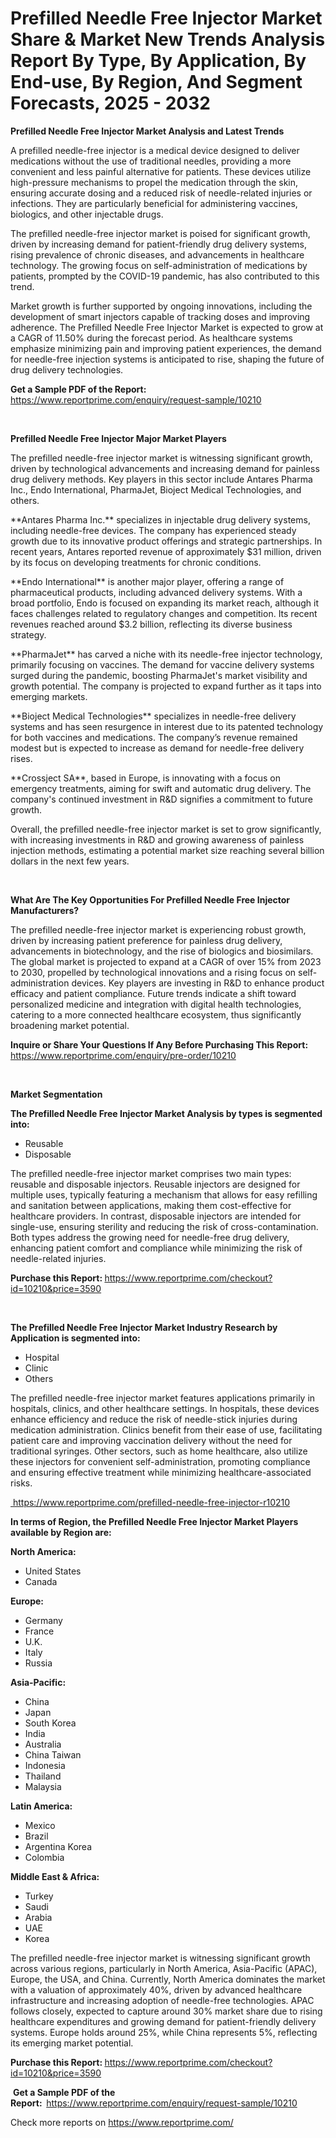 <p><h1>Prefilled Needle Free Injector Market Share & Market New Trends Analysis Report By Type, By Application, By End-use, By Region, And Segment Forecasts, 2025 - 2032</h1></p><p><strong>Prefilled Needle Free Injector Market Analysis and Latest Trends</strong></p>
<p><p>A prefilled needle-free injector is a medical device designed to deliver medications without the use of traditional needles, providing a more convenient and less painful alternative for patients. These devices utilize high-pressure mechanisms to propel the medication through the skin, ensuring accurate dosing and a reduced risk of needle-related injuries or infections. They are particularly beneficial for administering vaccines, biologics, and other injectable drugs.</p><p>The prefilled needle-free injector market is poised for significant growth, driven by increasing demand for patient-friendly drug delivery systems, rising prevalence of chronic diseases, and advancements in healthcare technology. The growing focus on self-administration of medications by patients, prompted by the COVID-19 pandemic, has also contributed to this trend. </p><p>Market growth is further supported by ongoing innovations, including the development of smart injectors capable of tracking doses and improving adherence. The Prefilled Needle Free Injector Market is expected to grow at a CAGR of 11.50% during the forecast period. As healthcare systems emphasize minimizing pain and improving patient experiences, the demand for needle-free injection systems is anticipated to rise, shaping the future of drug delivery technologies.</p></p>
<p><strong>Get a Sample PDF of the Report:&nbsp;</strong> <a href="https://www.reportprime.com/enquiry/request-sample/10210?utm_campaign=2212&utm_medium=2&utm_source=Github&utm_content=ia&utm_term=20032025&utm_id=prefilled-needle-free-injector">https://www.reportprime.com/enquiry/request-sample/10210</a></p>
<p>&nbsp;</p>
<p><strong>Prefilled Needle Free Injector Major Market Players</strong></p>
<p><p>The prefilled needle-free injector market is witnessing significant growth, driven by technological advancements and increasing demand for painless drug delivery methods. Key players in this sector include Antares Pharma Inc., Endo International, PharmaJet, Bioject Medical Technologies, and others.</p><p>**Antares Pharma Inc.** specializes in injectable drug delivery systems, including needle-free devices. The company has experienced steady growth due to its innovative product offerings and strategic partnerships. In recent years, Antares reported revenue of approximately $31 million, driven by its focus on developing treatments for chronic conditions.</p><p>**Endo International** is another major player, offering a range of pharmaceutical products, including advanced delivery systems. With a broad portfolio, Endo is focused on expanding its market reach, although it faces challenges related to regulatory changes and competition. Its recent revenues reached around $3.2 billion, reflecting its diverse business strategy.</p><p>**PharmaJet** has carved a niche with its needle-free injector technology, primarily focusing on vaccines. The demand for vaccine delivery systems surged during the pandemic, boosting PharmaJet's market visibility and growth potential. The company is projected to expand further as it taps into emerging markets.</p><p>**Bioject Medical Technologies** specializes in needle-free delivery systems and has seen resurgence in interest due to its patented technology for both vaccines and medications. The company’s revenue remained modest but is expected to increase as demand for needle-free delivery rises.</p><p>**Crossject SA**, based in Europe, is innovating with a focus on emergency treatments, aiming for swift and automatic drug delivery. The company's continued investment in R&D signifies a commitment to future growth.</p><p>Overall, the prefilled needle-free injector market is set to grow significantly, with increasing investments in R&D and growing awareness of painless injection methods, estimating a potential market size reaching several billion dollars in the next few years.</p></p>
<p>&nbsp;</p>
<p><strong>What Are The Key Opportunities For Prefilled Needle Free Injector Manufacturers?</strong></p>
<p><p>The prefilled needle-free injector market is experiencing robust growth, driven by increasing patient preference for painless drug delivery, advancements in biotechnology, and the rise of biologics and biosimilars. The global market is projected to expand at a CAGR of over 15% from 2023 to 2030, propelled by technological innovations and a rising focus on self-administration devices. Key players are investing in R&D to enhance product efficacy and patient compliance. Future trends indicate a shift toward personalized medicine and integration with digital health technologies, catering to a more connected healthcare ecosystem, thus significantly broadening market potential.</p></p>
<p><strong>Inquire or Share Your Questions If Any Before Purchasing This Report:</strong> <a href="https://www.reportprime.com/enquiry/pre-order/10210?utm_campaign=2212&utm_medium=2&utm_source=Github&utm_content=ia&utm_term=20032025&utm_id=prefilled-needle-free-injector">https://www.reportprime.com/enquiry/pre-order/10210</a></p>
<p>&nbsp;</p>
<p><strong>Market Segmentation</strong></p>
<p><strong>The Prefilled Needle Free Injector Market Analysis by types is segmented into:</strong></p>
<p><ul><li>Reusable</li><li>Disposable</li></ul></p>
<p><p>The prefilled needle-free injector market comprises two main types: reusable and disposable injectors. Reusable injectors are designed for multiple uses, typically featuring a mechanism that allows for easy refilling and sanitation between applications, making them cost-effective for healthcare providers. In contrast, disposable injectors are intended for single-use, ensuring sterility and reducing the risk of cross-contamination. Both types address the growing need for needle-free drug delivery, enhancing patient comfort and compliance while minimizing the risk of needle-related injuries.</p></p>
<p><strong>Purchase this Report:&nbsp;</strong><a href="https://www.reportprime.com/checkout?id=10210&price=3590&utm_campaign=2212&utm_medium=2&utm_source=Github&utm_content=ia&utm_term=20032025&utm_id=prefilled-needle-free-injector">https://www.reportprime.com/checkout?id=10210&price=3590</a></p>
<p>&nbsp;</p>
<p><strong>The Prefilled Needle Free Injector Market Industry Research by Application is segmented into:</strong></p>
<p><ul><li>Hospital</li><li>Clinic</li><li>Others</li></ul></p>
<p><p>The prefilled needle-free injector market features applications primarily in hospitals, clinics, and other healthcare settings. In hospitals, these devices enhance efficiency and reduce the risk of needle-stick injuries during medication administration. Clinics benefit from their ease of use, facilitating patient care and improving vaccination delivery without the need for traditional syringes. Other sectors, such as home healthcare, also utilize these injectors for convenient self-administration, promoting compliance and ensuring effective treatment while minimizing healthcare-associated risks.</p></p>
<p><a href="https://www.reportprime.com/prefilled-needle-free-injector-r10210?utm_campaign=2212&utm_medium=2&utm_source=Github&utm_content=ia&utm_term=20032025&utm_id=prefilled-needle-free-injector">&nbsp;https://www.reportprime.com/prefilled-needle-free-injector-r10210</a></p>
<p><strong>In terms of Region, the Prefilled Needle Free Injector Market Players available by Region are:</strong></p>
<p>
    <p> <strong> North America: </strong>
        <ul>
            <li>United States</li>
            <li>Canada</li>
        </ul>
        </p> 
    <p> <strong> Europe: </strong>
        <ul>
            <li>Germany</li>
            <li>France</li>
            <li>U.K.</li>
            <li>Italy</li>
            <li>Russia</li>
        </ul>
        </p> 
    <p> <strong> Asia-Pacific: </strong>
        <ul>
            <li>China</li>
            <li>Japan</li>
            <li>South Korea</li>
            <li>India</li>
            <li>Australia</li>
            <li>China Taiwan</li>
            <li>Indonesia</li>
            <li>Thailand</li>
            <li>Malaysia</li>
        </ul>
        </p> 
    <p> <strong> Latin America: </strong>
        <ul>
            <li>Mexico</li>
            <li>Brazil</li>
            <li>Argentina Korea</li>
            <li>Colombia</li>
        </ul>
        </p> 
    <p> <strong> Middle East & Africa: </strong>
        <ul>
            <li>Turkey</li>
            <li>Saudi</li>
            <li>Arabia</li>
            <li>UAE</li>
            <li>Korea</li>
        </ul>
    </p>
    </p>
<p><p>The prefilled needle-free injector market is witnessing significant growth across various regions, particularly in North America, Asia-Pacific (APAC), Europe, the USA, and China. Currently, North America dominates the market with a valuation of approximately 40%, driven by advanced healthcare infrastructure and increasing adoption of needle-free technologies. APAC follows closely, expected to capture around 30% market share due to rising healthcare expenditures and growing demand for patient-friendly delivery systems. Europe holds around 25%, while China represents 5%, reflecting its emerging market potential.</p></p>
<p><strong>Purchase this Report: </strong><a href="https://www.reportprime.com/checkout?id=10210&price=3590&utm_campaign=2212&utm_medium=2&utm_source=Github&utm_content=ia&utm_term=20032025&utm_id=prefilled-needle-free-injector">https://www.reportprime.com/checkout?id=10210&price=3590</a></p>
<p>&nbsp;<strong>Get a Sample PDF of the Report:&nbsp;&nbsp;</strong><a href="https://www.reportprime.com/enquiry/request-sample/10210?utm_campaign=2212&utm_medium=2&utm_source=Github&utm_content=ia&utm_term=20032025&utm_id=prefilled-needle-free-injector">https://www.reportprime.com/enquiry/request-sample/10210</a></p>
<p><strong></strong></p>
<p>Check more reports on <a href="https://www.reportprime.com/?utm_campaign=2212&utm_medium=2&utm_source=Github&utm_content=ia&utm_term=20032025&utm_id=prefilled-needle-free-injector">https://www.reportprime.com/</a></p>
